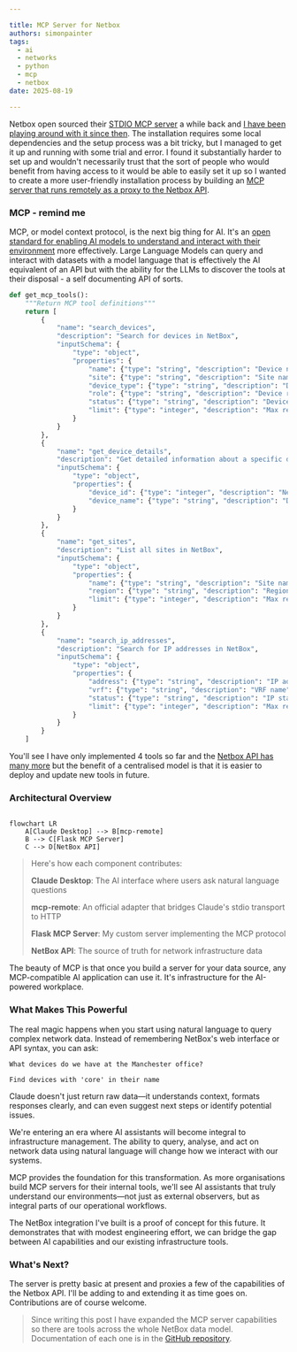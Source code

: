 ```yaml
---

title: MCP Server for Netbox
authors: simonpainter
tags:
  - ai
  - networks
  - python
  - mcp
  - netbox
date: 2025-08-19

---
```


Netbox open sourced their [STDIO MCP server](https://github.com/netboxlabs/netbox-mcp-server) a while back and [I have been playing around with it since then](netbox-mcp.md). The installation requires some local dependencies and the setup process was a bit tricky, but I managed to get it up and running with some trial and error. I found it substantially harder to set up and wouldn't necessarily trust that the sort of people who would benefit from having access to it would be able to easily set it up so I wanted to create a more user-friendly installation process by building an [MCP server that runs remotely as a proxy to the Netbox API](https://github.com/simonpainter/netbox-mcp).
<!-- truncate -->
### MCP - remind me

MCP, or model context protocol, is the next big thing for AI. It's an [open standard for enabling AI models to understand and interact with their environment](https://github.com/modelcontextprotocol/modelcontextprotocol) more effectively. Large Language Models can query and interact with datasets with a model language that is effectively the AI equivalent of an API but with the ability for the LLMs to discover the tools at their disposal - a self documenting API of sorts.

```python
def get_mcp_tools():
    """Return MCP tool definitions"""
    return [
        {
            "name": "search_devices",
            "description": "Search for devices in NetBox",
            "inputSchema": {
                "type": "object",
                "properties": {
                    "name": {"type": "string", "description": "Device name (partial match)"},
                    "site": {"type": "string", "description": "Site name"},
                    "device_type": {"type": "string", "description": "Device type"},
                    "role": {"type": "string", "description": "Device role"},
                    "status": {"type": "string", "description": "Device status"},
                    "limit": {"type": "integer", "description": "Max results (default: 10)", "default": 10}
                }
            }
        },
        {
            "name": "get_device_details",
            "description": "Get detailed information about a specific device",
            "inputSchema": {
                "type": "object",
                "properties": {
                    "device_id": {"type": "integer", "description": "NetBox device ID"},
                    "device_name": {"type": "string", "description": "Device name (alternative to ID)"}
                }
            }
        },
        {
            "name": "get_sites",
            "description": "List all sites in NetBox",
            "inputSchema": {
                "type": "object",
                "properties": {
                    "name": {"type": "string", "description": "Site name filter"},
                    "region": {"type": "string", "description": "Region filter"},
                    "limit": {"type": "integer", "description": "Max results (default: 10)", "default": 10}
                }
            }
        },
        {
            "name": "search_ip_addresses",
            "description": "Search for IP addresses in NetBox",
            "inputSchema": {
                "type": "object",
                "properties": {
                    "address": {"type": "string", "description": "IP address or network"},
                    "vrf": {"type": "string", "description": "VRF name"},
                    "status": {"type": "string", "description": "IP status"},
                    "limit": {"type": "integer", "description": "Max results (default: 10)", "default": 10}
                }
            }
        }
    ]
```

You'll see I have only implemented 4 tools so far and the [Netbox API has many more](https://netboxlabs.com/docs/netbox/integrations/rest-api/) but the benefit of a centralised model is that it is easier to deploy and update new tools in future.

### Architectural Overview

```mermaid

flowchart LR
    A[Claude Desktop] --> B[mcp-remote]
    B --> C[Flask MCP Server]
    C --> D[NetBox API]

```

>Here's how each component contributes:
>
> **Claude Desktop**: The AI interface where users ask natural language questions
>
> **mcp-remote**: An official adapter that bridges Claude's stdio transport to HTTP
>
> **Flask MCP Server**: My custom server implementing the MCP protocol
>
> **NetBox API**: The source of truth for network infrastructure data

The beauty of MCP is that once you build a server for your data source, any MCP-compatible AI application can use it. It's infrastructure for the AI-powered workplace.

### What Makes This Powerful

The real magic happens when you start using natural language to query complex network data. Instead of remembering NetBox's web interface or API syntax, you can ask:

`What devices do we have at the Manchester office?`

`Find devices with 'core' in their name`

Claude doesn't just return raw data—it understands context, formats responses clearly, and can even suggest next steps or identify potential issues.

We're entering an era where AI assistants will become integral to infrastructure management. The ability to query, analyse, and act on network data using natural language will change how we interact with our systems.

MCP provides the foundation for this transformation. As more organisations build MCP servers for their internal tools, we'll see AI assistants that truly understand our environments—not just as external observers, but as integral parts of our operational workflows.

The NetBox integration I've built is a proof of concept for this future. It demonstrates that with modest engineering effort, we can bridge the gap between AI capabilities and our existing infrastructure tools.

### What's Next?

The server is pretty basic at present and proxies a few of the capabilities of the Netbox API. I'll be adding to and extending it as time goes on. Contributions are of course welcome.

> Since writing this post I have expanded the MCP server capabilities so there are tools across the whole NetBox data model. Documentation of each one is in the [GitHub repository](https://github.com/simonpainter/netbox-mcp).

